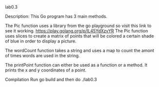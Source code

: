 lab0.3

Description: 
This Go program has 3 main methods. 

The Pic function uses a library from the go playground so visit this link to see it working. https://play.golang.org/p/IL45YdXzvYR
The Pic function uses slices to create a matrix of points that will be colored a certain shade of blue in order to display a picture.

The wordCount function takes a string and uses a map to count the amont of times words are used in the string. 

The printPoint function can either be used as a function or a method. It prints the x and y coordinates of a point. 

Compilation
Run go build and then do ./lab0.3

